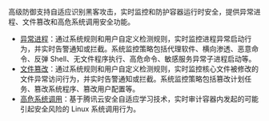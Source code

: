高级防御支持自适应识别黑客攻击，实时监控和防护容器运行时安全，提供异常进程、文件篡改和高危系统调用安全功能。

- [异常进程](https://cloud.tencent.com/document/product/1285/58370)：通过系统规则和用户自定义检测规则，实时监控进程异常启动行为，并实时告警通知或拦截。系统监控策略包括代理软件、横向渗透、恶意命令、反弹 Shell、无文件程序执行、高危命令、敏感服务异常子进程启动等。
- [文件篡改](https://cloud.tencent.com/document/product/1285/58373)：通过系统规则和用户自定义检测规则，实时监控核心文件被修改的文件异常访问行为，并实时告警通知或拦截。系统监控策略包括篡改计划任务、篡改系统程序、篡改用户配置等。
- [高危系统调用](https://cloud.tencent.com/document/product/1285/58377)：基于腾讯云安全自适应学习技术，实时审计容器内发起的可能引起安全风险的 Linux 系统调用行为。
